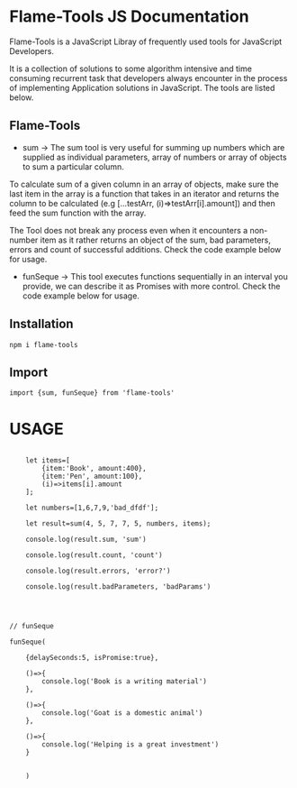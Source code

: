 # Flame-Tools JS Documentation

Flame-Tools is a JavaScript Libray of frequently used tools for JavaScript Developers.

It is a collection of solutions to some algorithm intensive and time consuming recurrent task that developers always encounter in the process of implementing Application solutions in JavaScript. The tools are listed below.

## Flame-Tools

* sum  -> The sum tool is very useful for summing up numbers which are supplied as individual parameters, array of numbers or array of objects to sum a particular column.

To calculate sum of a given column in an array of objects, make sure the last item in the array is a function that takes in an iterator and returns the column to be calculated (e.g [...testArr, (i)=>testArr[i].amount]) and then feed the sum function with the array.


The Tool does not break any process even when it encounters a non-number item as it rather returns an object of the sum, bad parameters, errors and count of successful additions. Check the code example below for usage.


* funSeque -> This tool executes  functions sequentially in an interval you provide, we can describe it as Promises with more control. Check the code example below for usage.


## Installation
`npm i flame-tools`

## Import
`import {sum, funSeque} from 'flame-tools'`

#  USAGE

```

    let items=[
        {item:'Book', amount:400}, 
        {item:'Pen', amount:100}, 
        (i)=>items[i].amount
    ];
    
    let numbers=[1,6,7,9,'bad_dfdf'];

    let result=sum(4, 5, 7, 7, 5, numbers, items);

    console.log(result.sum, 'sum')

    console.log(result.count, 'count')

    console.log(result.errors, 'error?')

    console.log(result.badParameters, 'badParams')




// funSeque

funSeque(

    {delaySeconds:5, isPromise:true},

    ()=>{
        console.log('Book is a writing material')
    },

    ()=>{
        console.log('Goat is a domestic animal')
    },

    ()=>{
        console.log('Helping is a great investment')
    }     
    
    
    )


